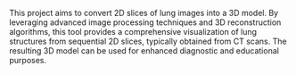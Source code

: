 This project aims to convert 2D slices of lung images into a 3D model. By leveraging advanced image processing techniques and 3D reconstruction algorithms, this tool provides a comprehensive visualization of lung structures from sequential 2D slices, typically obtained from CT scans. The resulting 3D model can be used for enhanced diagnostic and educational purposes.
